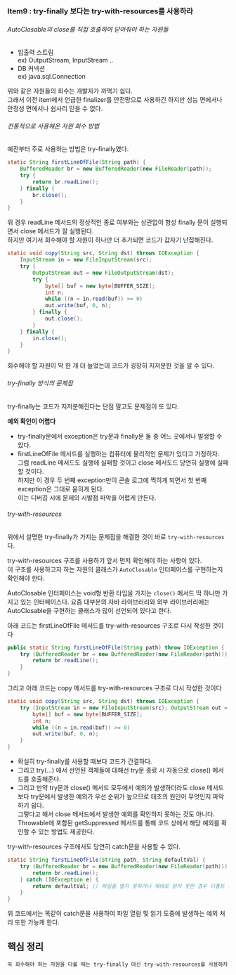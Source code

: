 ### Item9 : try-finally 보다는 try-with-resources를 사용하라

###### AutoClosable의 close를 직접 호출하여 닫아줘야 하는 자원들
- 입출력 스트림  
ex) OutputStream, InputStream ..
- DB 커넥션  
ex) java.sql.Connection

위와 같은 자원들의 회수는 개발자가 까먹기 쉽다.  
그래서 이전 item에서 언급한 finalizer를 안전망으로 
사용하긴 하지만 성능 면에서나 안정성 면에서나 쉽사리 믿을 수 없다.

###### 전통적으로 사용해온 자원 회수 방법
예전부터 주로 사용하는 방법은 try-finally였다.
```java
static String firstLineOfFile(String path) {
    BufferedReader br = new BufferedReader(new FileReader(path));    
    try {
        return br.readLine();
    } finally {
        br.close();
    }
}
```
위 경우 readLine 메서드의 정상적인 종료 여부와는 상관없이 항상 finally 문이 실행되면서
close 메서드가 잘 실행된다.  
하지만 여기서 회수해야 할 자원이 하나만 더 추가되면 코드가 갑자기 난잡해진다.
```java
static void copy(String src, String dst) throws IOException {
    InputStream in = new FileInputStream(src);
    try {
        OutputStream out = new FileOutputStream(dst);
        try {
            byte[] buf = new byte[BUFFER_SIZE];
            int n;
            while ((n = in.read(buf)) >= 0)
            out.write(buf, 0, n);
        } finally {
            out.close();
        }
    } finally {
        in.close();
    }
}
```
회수해야 할 자원이 딱 한 개 더 늘었는데 코드가 굉장히 지저분한 것을 알 수 있다.

###### try-finally 방식의 문제점
try-finally는 코드가 지저분해진다는 단점 말고도 문제점이 또 있다.  

**예외 확인이 어렵다**
  - try-finally문에서 exception은 try문과 finally문 둘 중 어느 곳에서나 발생할 수 있다.
  - firstLineOfFile 메서드를 실행하는 컴퓨터에 물리적인 문제가 있다고 가정하자.  
  그럼 readLine 메서드도 실행에 실패할 것이고 close 메서도드 당연히 실행에 실패할 것이다.  
  하지만 이 경우 두 번째 exception만이 콘솔 로그에 찍히게 되면서 첫 번째 exception은 그대로 묻히게 된다.  
  이는 디버깅 시에 문제의 시발점 파악을 어렵게 만든다.

###### try-with-resources
위에서 설명한 try-finally가 가지는 문제점을 해결한 것이 바로 `try-with-resources`다.

try-with-resources 구조를 사용하기 앞서 먼저 확인해야 하는 사항이 있다.  
이 구조를 사용하고자 하는 자원의 클래스가 `AutoClosable` 인터페이스를 구현하는지 확인해야 한다.

AutoClosable 인터페이스는 void형 반환 타입을 가지는 `close()` 메서드 딱 하나만 가지고 있는 인터페이스다.
요즘 대부분의 자바 라이브러리와 외부 라이브러리에는 AutoClosable을 구현하는 클래스가 많이 선언되어 있다고 한다.

아래 코드는 firstLineOfFile 메서드를 try-with-resources 구조로 다시 작성한 것이다
```java
public static String firstLineOfFile(String path) throw IOException {
    try (BufferedReader br = new BufferedReader(new FileReader(path))) {
        return br.readLine();
    }
}
```
그리고 아래 코드는 copy 메서드를 try-with-resources 구조로 다시 작성한 것이다
```java
static void copy(String src, String dst) throws IOException {
	try (InputStream in = new FileInputStream(src); OutputStream out = new FileOutputStream(dst)) {
		byte[] buf = new byte[BUFFER_SIZE];
		int n;
		while ((n = in.read(buf)) >= 0)
		out.write(buf, 0, n);
	}
}
```
- 확실히 try-finally를 사용할 때보다 코드가 간결하다.  
- 그리고 try(...) 에서 선언된 객체들에 대해선 try문 종료 시 자동으로 close() 메서드를 호출해준다.
- 그리고 만약 try문과 close() 메서드 모두에서 예외가 발생하더라도 close 메서드보다 try문에서 발생한 예외가 우선 순위가 높으므로
태초의 원인이 무엇인지 파악하기 쉽다.  
그렇다고 해서 close 메서드에서 발생한 예외를 확인하지 못하는 것도 아니다. Throwable에 포함된 getSuppressed 메서드를 통해
코드 상에서 해당 예외를 확인할 수 있는 방법도 제공한다.

try-with-resources 구조에서도 당연히 catch문을 사용할 수 있다.
```java
static String firstLineOfFile(String path, String defaultVal) {
	try (BufferedReader br = new BufferedReader(new FileReader(path))) {
		return br.readLine();
	} catch (IOException e) {
		return defaultVal; // 파일을 열지 못하거나 제대로 읽지 못한 경우 디폴트 값 반환한다.
	}
}
```
위 코드에서는 똑같이 catch문을 사용하여 파일 열람 및 읽기 도중에 발생하는 예외 처리 또한 가능케 한다.

## 핵심 정리
    꼭 회수해야 하는 자원을 다룰 때는 try-finally 대신 try-with-resources를 사용하자 